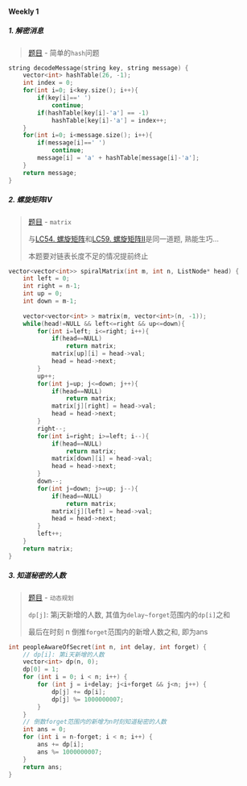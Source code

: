 #### Weekly 1

##### 1. 解密消息

> [题目](https://leetcode.cn/problems/decode-the-message/) - 简单的`hash`问题

```CPP
string decodeMessage(string key, string message) {
    vector<int> hashTable(26, -1);
    int index = 0;
    for(int i=0; i<key.size(); i++){
        if(key[i]==' ')
            continue;
        if(hashTable[key[i]-'a'] == -1)
            hashTable[key[i]-'a'] = index++;
    }
    for(int i=0; i<message.size(); i++){
        if(message[i]==' ')
            continue;
        message[i] = 'a' + hashTable[message[i]-'a'];
    }
    return message;
}
```

##### 2. 螺旋矩阵Ⅳ

> [题目](https://leetcode.cn/problems/spiral-matrix-iv/) - `matrix`
> 
> 与[LC54. 螺旋矩阵](https://leetcode.cn/problems/spiral-matrix/)和[LC59. 螺旋矩阵Ⅱ](https://leetcode.cn/problems/spiral-matrix-ii)是同一道题, 熟能生巧...
>
> 本题要对链表长度不足的情况提前终止

```CPP
vector<vector<int>> spiralMatrix(int m, int n, ListNode* head) {
    int left = 0;
    int right = n-1;
    int up = 0;
    int down = m-1;
    
    vector<vector<int> > matrix(m, vector<int>(n, -1));
    while(head!=NULL && left<=right && up<=down){
        for(int i=left; i<=right; i++){
            if(head==NULL)
                return matrix;
            matrix[up][i] = head->val;
            head = head->next;
        }
        up++;
        for(int j=up; j<=down; j++){
            if(head==NULL)
                return matrix;
            matrix[j][right] = head->val;
            head = head->next;
        }
        right--;
        for(int i=right; i>=left; i--){
            if(head==NULL)
                return matrix;
            matrix[down][i] = head->val;
            head = head->next;
        }
        down--;
        for(int j=down; j>=up; j--){
            if(head==NULL)
                return matrix;
            matrix[j][left] = head->val;
            head = head->next;
        }
        left++;
    }
    return matrix;
}
```


##### 3. 知道秘密的人数

> [题目](https://leetcode.cn/problems/number-of-people-aware-of-a-secret/) - `动态规划`
>
> `dp[j]`: 第j天新增的人数, 其值为`delay~forget`范围内的`dp[i]`之和
>
> 最后在时刻 n 倒推`forget`范围内的新增人数之和, 即为ans

```CPP
int peopleAwareOfSecret(int n, int delay, int forget) {
    // dp[i]: 第i天新增的人数
    vector<int> dp(n, 0);
    dp[0] = 1;
    for (int i = 0; i < n; i++) {
        for (int j = i+delay; j<i+forget && j<n; j++) {
            dp[j] += dp[i];
            dp[j] %= 1000000007;
        }
    }
    // 倒数forget范围内的新增为n时刻知道秘密的人数
    int ans = 0;
    for (int i = n-forget; i < n; i++) {
        ans += dp[i];
        ans %= 1000000007;
    }
    return ans;
}
```
